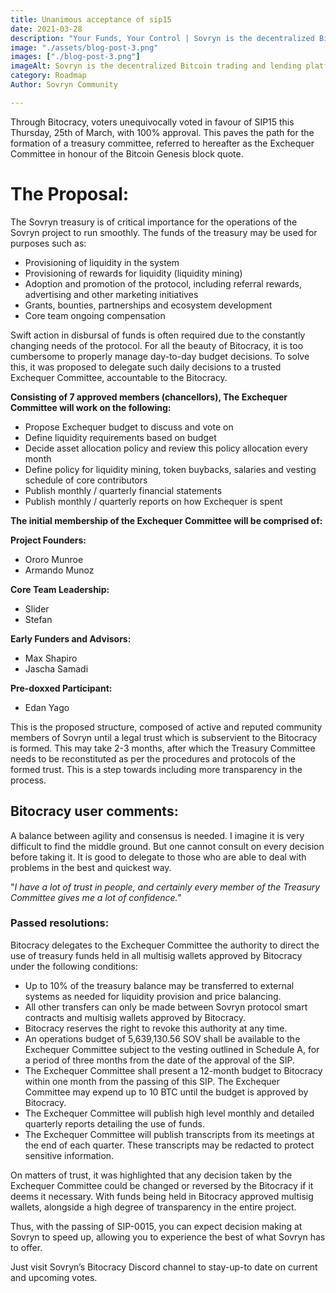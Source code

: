 ```yaml
---
title: Unanimous acceptance of sip15
date: 2021-03-28
description: "Your Funds, Your Control | Sovryn is the decentralized Bitcoin trading and lending platform"
image: "./assets/blog-post-3.png"
images: ["./blog-post-3.png"]
imageAlt: Sovryn is the decentralized Bitcoin trading and lending platform.
category: Roadmap
Author: Sovryn Community

---
```

Through Bitocracy, voters unequivocally voted in favour of SIP15 this Thursday, 25th of March, with 100% approval. This paves the path for the formation of a treasury committee, referred to hereafter as the Exchequer Committee in honour of the Bitcoin Genesis block quote.

# The Proposal:
The Sovryn treasury is of critical importance for the operations of the Sovryn project to run smoothly. The funds of the treasury may be used for purposes such as:


* Provisioning of liquidity in the system
* Provisioning of rewards for liquidity (liquidity mining)
* Adoption and promotion of the protocol, including referral rewards, advertising and other marketing initiatives
* Grants, bounties, partnerships and ecosystem development
* Core team ongoing compensation

Swift action in disbursal of funds is often required due to the constantly changing needs of the protocol. For all the beauty of Bitocracy, it is too cumbersome to properly manage day-to-day budget decisions. To solve this, it was proposed to delegate such daily decisions to a trusted Exchequer Committee, accountable to the Bitocracy.

**Consisting of 7 approved members (chancellors), The Exchequer Committee will work on the following:**

* Propose Exchequer budget to discuss and vote on
* Define liquidity requirements based on budget
* Decide asset allocation policy and review this policy allocation every month
* Define policy for liquidity mining, token buybacks, salaries and vesting schedule of core contributors
* Publish monthly / quarterly financial statements
* Publish monthly / quarterly reports on how Exchequer is spent

**The initial membership of the Exchequer Committee will be comprised of:**

**Project Founders:**

* Ororo Munroe
* Armando Munoz

**Core Team Leadership:**

* Slider
* Stefan

**Early Funders and Advisors:**

* Max Shapiro
* Jascha Samadi

**Pre-doxxed Participant:**
* Edan Yago

This is the proposed structure, composed of active and reputed community members of Sovryn until a legal trust which is subservient to the Bitocracy is formed. This may take 2-3 months, after which the Treasury Committee needs to be reconstituted as per the procedures and protocols of the formed trust. This is a step towards including more transparency in the process.

## Bitocracy user comments:

A balance between agility and consensus is needed. I imagine it is very difficult to find the middle ground. But one cannot consult on every decision before taking it. It is good to delegate to those who are able to deal with problems in the best and quickest way.

"*I have a lot of trust in people, and certainly every member of the Treasury Committee gives me a lot of confidence."*

### Passed resolutions:

Bitocracy delegates to the Exchequer Committee the authority to direct the use of treasury funds held in all multisig wallets approved by Bitocracy under the following conditions:
    
* Up to 10% of the treasury balance may be transferred to external systems as needed for liquidity provision and price balancing.
* All other transfers can only be made between Sovryn protocol smart contracts and multisig wallets approved by Bitocracy.
* Bitocracy reserves the right to revoke this authority at any time.
* An operations budget of 5,639,130.56 SOV shall be available to the Exchequer Committee subject to the vesting outlined in Schedule A, for a period of three months from the date of the approval of the SIP.
* The Exchequer Committee shall present a 12-month budget to Bitocracy within one month from the passing of this SIP. The Exchequer Committee may expend up to 10 BTC until the budget is approved by Bitocracy.
* The Exchequer Committee will publish high level monthly and detailed quarterly reports detailing the use of funds.
* The Exchequer Committee will publish transcripts from its meetings at the end of each quarter. These transcripts may be redacted to protect sensitive information.

On matters of trust, it was highlighted that any decision taken by the Exchequer Committee could be changed or reversed by the Bitocracy if it deems it necessary. With funds being held in Bitocracy approved multisig wallets, alongside a high degree of transparency in the entire project.

Thus, with the passing of SIP-0015, you can expect decision making at Sovryn to speed up, allowing you to experience the best of what Sovryn has to offer.

Just visit Sovryn’s Bitocracy Discord channel to stay-up-to date on current and upcoming votes.

